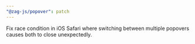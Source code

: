 ```yaml
---
"@zag-js/popover": patch
---
```


Fix race condition in iOS Safari where switching between multiple popovers causes both to close unexpectedly.
